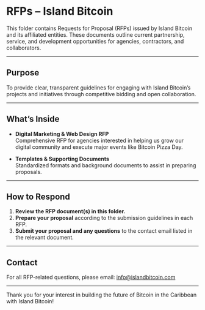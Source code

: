 # RFPs – Island Bitcoin

This folder contains Requests for Proposal (RFPs) issued by Island Bitcoin and its affiliated entities. These documents outline current partnership, service, and development opportunities for agencies, contractors, and collaborators.

---

## Purpose

To provide clear, transparent guidelines for engaging with Island Bitcoin’s projects and initiatives through competitive bidding and open collaboration.

---

## What’s Inside

- **Digital Marketing & Web Design RFP**  
  Comprehensive RFP for agencies interested in helping us grow our digital community and execute major events like Bitcoin Pizza Day.

- **Templates & Supporting Documents**  
  Standardized formats and background documents to assist in preparing proposals.

---

## How to Respond

1. **Review the RFP document(s) in this folder.**
2. **Prepare your proposal** according to the submission guidelines in each RFP.
3. **Submit your proposal and any questions** to the contact email listed in the relevant document.

---

## Contact

For all RFP-related questions, please email: [info@islandbitcoin.com](mailto:info@islandbitcoin.com)

---

Thank you for your interest in building the future of Bitcoin in the Caribbean with Island Bitcoin!
